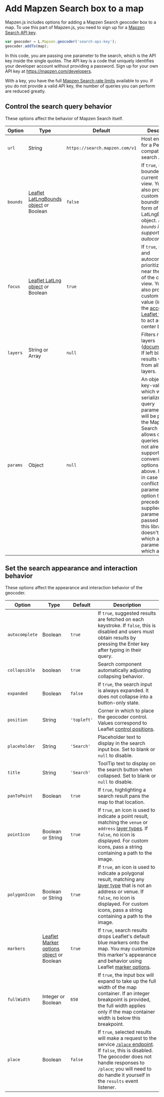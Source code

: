 # Add Mapzen Search box to a map

Mapzen.js includes options for adding a Mapzen Search geocoder box to a map. To use this part of Mapzen.js, you need to sign up for a [Mapzen Search API key](https://mapzen.com/developers).

```javascript
var geocoder = L.Mapzen.geocoder('search-api-key');
geocoder.addTo(map);
```

In this code, you are passing one parameter to the search, which is the API key inside the single quotes. The API key is a code that uniquely identifies your developer account without providing a password. Sign up for your own API key at https://mapzen.com/developers.

With a key, you have the full [Mapzen Search rate limits](https://mapzen.com/documentation/overview/#rate-limits) available to you. If you do not provide a valid API key, the number of queries you can perform are reduced greatly.

## Control the search query behavior

These options affect the behavior of Mapzen Search itself.

| Option  | Type   | Default | Description                      |
|---------|--------|---------|----------------------------------|
`url` | String | `https://search.mapzen.com/v1` | Host endpoint for a Pelias-compatible search API.
`bounds` | [Leaflet LatLngBounds object](http://leafletjs.com/reference.html#latlngbounds) or Boolean | `false` | If `true`, search is bounded by the current map view. You may also provide a custom bounding box in form of a LatLngBounds object. _Note: `bounds` is not supported by autocomplete._
`focus` | [Leaflet LatLng object](http://leafletjs.com/reference.html#latlng) or Boolean | `true` | If `true`, search and autocomplete prioritizes results near the center of the current view. You may also provide a custom LatLng value (in any of the [accepted Leaflet formats](http://leafletjs.com/reference.html#latlng)) to act as the center bias.
`layers` | String or Array | `null` | Filters results by layers ([documentation](https://mapzen.com/documentation/search/search/#filter-by-data-type)). If left blank, results will come from all available layers.
`params` | Object | `null` | An object of key-value pairs which will be serialized into query parameters that will be passed to the Mapzen Search API. This allows custom queries that are not already supported by the convenience options listed above. Note that in case of conflicting parameters, this option takes precedence. All supplied parameters are passed through; this library doesn't know which are valid parameters and which are not.

## Set the search appearance and interaction behavior

These options affect the appearance and interaction behavior of the geocoder.

| Option  | Type   | Default | Description                      |
|---------|--------|---------|----------------------------------|
`autocomplete` | Boolean | `true` | If `true`, suggested results are fetched on each keystroke. If `false`, this is disabled and users must obtain results by pressing the Enter key after typing in their query.
`collapsible` | boolean | `true`  | Search component automatically adjusting collapsing behavior. |
`expanded` | Boolean | `false` | If `true`, the search input is always expanded. It does not collapse into a button-only state.
`position` | String | `'topleft'` | Corner in which to place the geocoder control. Values correspond to Leaflet [control positions](http://leafletjs.com/reference.html#control-positions).
`placeholder` | String | `'Search'` | Placeholder text to display in the search input box. Set to blank or `null` to disable.
`title` | String | `'Search'` | ToolTip text to display on the search button when collapsed. Set to blank or `null` to disable.
`panToPoint` | Boolean | `true` | If `true`, highlighting a search result pans the map to that location.
`pointIcon` | Boolean or String | `true` | If `true`, an icon is used to indicate a point result, matching the `venue` or `address` [layer types]((https://mapzen.com/documentation/search/search/#filter-by-data-type)). If `false`, no icon is displayed. For custom icons, pass a string containing a path to the image.
`polygonIcon` | Boolean or String | `true` | If `true`, an icon is used to indicate a polygonal result, matching any [layer type]((https://mapzen.com/documentation/search/search/#filter-by-data-type)) that is not an address or venue. If `false`, no icon is displayed. For custom icons, pass a string containing a path to the image.
`markers` | [Leaflet Marker options object](http://leafletjs.com/reference.html#marker-options) or Boolean | `true` | If `true`, search results drops Leaflet's default blue markers onto the map. You may customize this marker's appearance and behavior using Leaflet [marker options](http://leafletjs.com/reference.html#marker-options).
`fullWidth` | Integer or Boolean | `650` | If `true`, the input box will expand to take up the full width of the map container. If an integer breakpoint is provided, the full width applies only if the map container width is below this breakpoint.
`place` | Boolean | `false` | If `true`, selected results will make a request to the service [`/place` endpoint](https://mapzen.com/documentation/search/place/). If `false`, this is disabled. The geocoder does not handle responses to `/place`; you will need to do handle it yourself in the `results` event listener.

